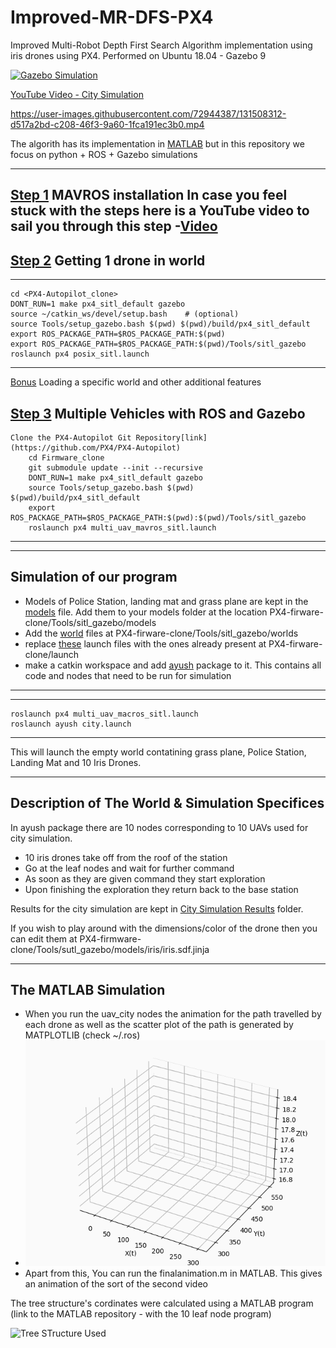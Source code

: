 # Improved-MR-DFS-PX4
Improved Multi-Robot Depth First Search Algorithm implementation using iris drones using PX4.
Performed on Ubuntu 18.04 - Gazebo 9

[![Gazebo Simulation](https://user-images.githubusercontent.com/72944387/131549432-65f312da-20f9-43bc-9f86-c7fa6aecff77.png)](https://www.youtube.com/watch?v=wWeWIQ98zS8 "Decentralized Multi-drone Terrain Exploration")

[YouTube Video - City Simulation](https://youtu.be/wWeWIQ98zS8)

https://user-images.githubusercontent.com/72944387/131508312-d517a2bd-c208-46f3-9a60-1fca191ec3b0.mp4


The algorith has its implementation in [MATLAB](https://github.com/Ayush8120/MR-DFS) but in this repository we focus on python + ROS + Gazebo simulations

-----------------
[Step 1](https://docs.px4.io/master/en/ros/mavros_installation.html) MAVROS installation
In case you feel stuck with the steps here is a YouTube video to sail you through this step -[Video](https://www.youtube.com/watch?v=jBTikChu02E) 
-----------------
[Step 2](https://docs.px4.io/master/en/simulation/ros_interface.html) Getting 1 drone in world
--------
---
	cd <PX4-Autopilot_clone>
	DONT_RUN=1 make px4_sitl_default gazebo
	source ~/catkin_ws/devel/setup.bash    # (optional)
	source Tools/setup_gazebo.bash $(pwd) $(pwd)/build/px4_sitl_default
	export ROS_PACKAGE_PATH=$ROS_PACKAGE_PATH:$(pwd)
	export ROS_PACKAGE_PATH=$ROS_PACKAGE_PATH:$(pwd)/Tools/sitl_gazebo
	roslaunch px4 posix_sitl.launch	
---

[Bonus](https://docs.px4.io/master/en/simulation/gazebo.html#set_world) Loading a specific world and other additional features

[Step 3](https://docs.px4.io/master/en/simulation/multi_vehicle_simulation_gazebo.html) Multiple Vehicles with ROS and Gazebo 
---
	Clone the PX4-Autopilot Git Repository[link](https://github.com/PX4/PX4-Autopilot)
		cd Firmware_clone
		git submodule update --init --recursive
		DONT_RUN=1 make px4_sitl_default gazebo
		source Tools/setup_gazebo.bash $(pwd) $(pwd)/build/px4_sitl_default
		export ROS_PACKAGE_PATH=$ROS_PACKAGE_PATH:$(pwd):$(pwd)/Tools/sitl_gazebo
		roslaunch px4 multi_uav_mavros_sitl.launch
---

-------------
Simulation of our program
----------------------------
- Models of Police Station, landing mat and grass plane are kept in the [models](https://github.com/Ayush8120/Improved-MR-DFS-PX4/tree/main/models) file. Add them to  your models folder at the location PX4-firware-clone/Tools/sitl_gazebo/models
- Add the [world](https://github.com/Ayush8120/Improved-MR-DFS-PX4/tree/main/worlds) files at PX4-firware-clone/Tools/sitl_gazebo/worlds
- replace [these](https://github.com/Ayush8120/Improved-MR-DFS-PX4/tree/main/launch) launch files with the ones already present at PX4-firware-clone/launch
- make a catkin workspace and add [ayush](https://github.com/Ayush8120/Improved-MR-DFS-PX4/tree/main/ayush) package to it. This contains all code and nodes that need to be run for simulation
-------------

---
	roslaunch px4 multi_uav_macros_sitl.launch
	roslaunch ayush city.launch 
---
This will launch the empty world contatining grass plane, Police Station, Landing Mat and 10 Iris Drones.

-------------------------
Description of The World & Simulation Specifices
----------------------------
In ayush package there are 10 nodes corresponding to 10 UAVs used for city simulation. 
- 10 iris drones take off from the roof of the station
- Go at the leaf nodes and wait for further command 
- As soon as they are given command they start exploration
- Upon finishing the exploration they return back to the base station
  
Results for the city simulation are kept in [City Simulation Results](https://github.com/Ayush8120/Improved-MR-DFS-PX4/tree/main/City%20Simulation%20Results) folder.


If you wish to play around with the dimensions/color of the drone then you can edit them at PX4-firmware-clone/Tools/sutl_gazebo/models/iris/iris.sdf.jinja

---------------
The MATLAB Simulation
---------------
- When you run the uav_city nodes the animation for the path travelled by each drone as well as the scatter plot of the path is generated by MATPLOTLIB (check ~/.ros)
- ![8th Robot Path GIF ](https://raw.githubusercontent.com/Ayush8120/Improved-MR-DFS-PX4/main/City%20Simulation/8_th_UAV_animation.gif)
- Apart from this, You can run the finalanimation.m in MATLAB. This gives an animation of the sort of the second video


The tree structure's cordinates were calculated using a MATLAB program (link to the MATLAB repository - with the 10 leaf node program)


![Tree STructure Used](https://user-images.githubusercontent.com/72944387/127738425-48e0018a-57c9-4310-83b7-173cfb439662.jpg)

